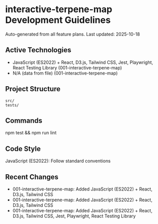 # interactive-terpene-map Development Guidelines

Auto-generated from all feature plans. Last updated: 2025-10-18

## Active Technologies
- JavaScript (ES2022) + React, D3.js, Tailwind CSS, Jest, Playwright, React Testing Library (001-interactive-terpene-map)
- N/A (data from file) (001-interactive-terpene-map)

## Project Structure
```
src/
tests/
```

## Commands
npm test && npm run lint

## Code Style
JavaScript (ES2022): Follow standard conventions

## Recent Changes
- 001-interactive-terpene-map: Added JavaScript (ES2022) + React, D3.js, Tailwind CSS
- 001-interactive-terpene-map: Added JavaScript (ES2022) + React, D3.js, Tailwind CSS
- 001-interactive-terpene-map: Added JavaScript (ES2022) + React, D3.js, Tailwind CSS, Jest, Playwright, React Testing Library

<!-- MANUAL ADDITIONS START -->
<!-- MANUAL ADDITIONS END -->
